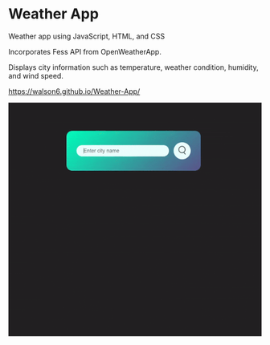 # Weather App
Weather app using JavaScript, HTML, and CSS

Incorporates Fess API from OpenWeatherApp. 

Displays city information such as temperature, weather condition, humidity, and wind speed.

https://walson6.github.io/Weather-App/

![](https://github.com/walson6/Weather-App/blob/master/weatherapp.gif)
